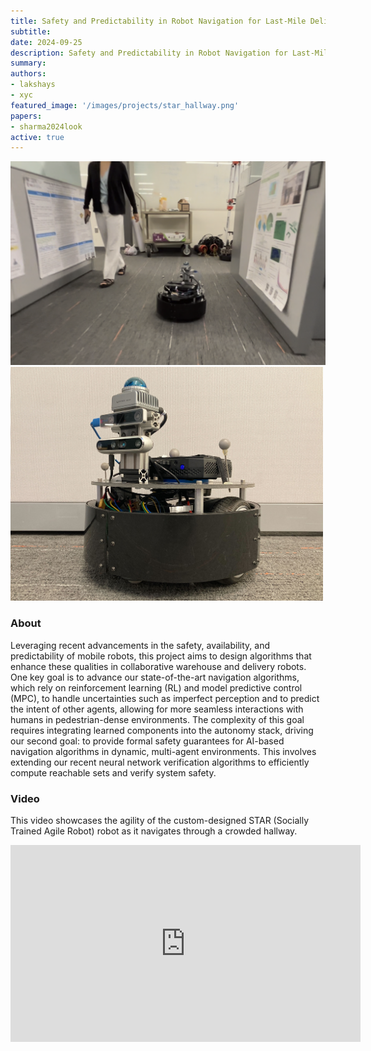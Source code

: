 ```yaml
---
title: Safety and Predictability in Robot Navigation for Last-Mile Delivery
subtitle:
date: 2024-09-25
description: Safety and Predictability in Robot Navigation for Last-Mile Delivery
summary:
authors:
- lakshays
- xyc
featured_image: '/images/projects/star_hallway.png'
papers:
- sharma2024look
active: true
---
```

<img src="/images/projects/star_hallway.png" width="850"/>
<img src="/images/projects/star_robot.jpg" width="500"/>


### About

Leveraging recent advancements in the safety, availability, and predictability of mobile robots, this project aims to design algorithms that enhance these qualities in collaborative warehouse and delivery robots. One key goal is to advance our state-of-the-art navigation algorithms, which rely on reinforcement learning (RL) and model predictive control (MPC), to handle uncertainties such as imperfect perception and to predict the intent of other agents, allowing for more seamless interactions with humans in pedestrian-dense environments. The complexity of this goal requires integrating learned components into the autonomy stack, driving our second goal: to provide formal safety guarantees for AI-based navigation algorithms in dynamic, multi-agent environments. This involves extending our recent neural network verification algorithms to efficiently compute reachable sets and verify system safety. 

### Video

This video showcases the agility of the custom-designed STAR (Socially Trained Agile Robot) robot as it navigates through a crowded hallway.

<iframe width="560" height="315" src="https://www.youtube.com/embed/Rha39wP4ygI?si=uBZx1-Audy_krMaH" title="YouTube video player" frameborder="0" allow="accelerometer; autoplay; clipboard-write; encrypted-media; gyroscope; picture-in-picture; web-share" referrerpolicy="strict-origin-when-cross-origin" allowfullscreen></iframe>